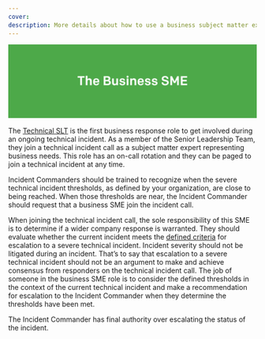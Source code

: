 ```yaml
---
cover:
description: More details about how to use a business subject matter expert to initiate a business incident
---
```

![Business SME](../assets/img/headers/Business_SME.png)

The [Technical SLT](../before/roles.md#technical-slt) is the first business response role to get involved during an ongoing technical incident. As a member of the Senior Leadership Team, they join a technical incident call as a subject matter expert representing business needs. This role has an on-call rotation and they can be paged to join a technical incident at any time.

Incident Commanders should be trained to recognize when the severe technical incident thresholds, as defined by your organization, are close to being reached. When those thresholds are near, the Incident Commander should request that a business SME join the incident call.

When joining the technical incident call, the sole responsibility of this SME is to determine if a wider company response is warranted. They should evaluate whether the current incident meets the [defined criteria](../declaring.md#severe-technical-incident-criteria) for escalation to a severe technical incident. Incident severity should not be litigated during an incident. That’s to say that escalation to a severe technical incident should not be an argument to make and achieve consensus from responders on the technical incident call. The job of someone in the business SME role is to consider the defined thresholds in the context of the current technical incident and make a recommendation for escalation to the Incident Commander when they determine the thresholds have been met.

The Incident Commander has final authority over escalating the status of the incident.
